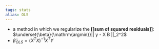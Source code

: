 ```yaml
---
tags: stats
alias: OLS
---
```


- a method in which we regularize the **[[sum of squared residuals]]**: $\underset{\beta}{\mathrm{argmin}}|| y - X B ||_2^2$
- $\hat{\beta}_{OLS} = (X^TX)^{-1}X^TY$